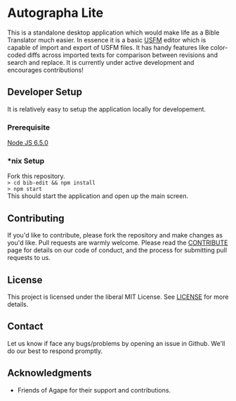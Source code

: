 # Autographa Lite

This is a standalone desktop application which would make life as a Bible Translator much easier. In essence it is a basic [USFM](http://paratext.org/about/usfm) editor which is capable of import and export of USFM files. It has handy features like color-coded diffs across imported texts for comparison between revisions and search and replace. It is currently under active development and encourages contributions!

## Developer Setup
It is relatively easy to setup the application locally for developement.


### Prerequisite
[Node JS 6.5.0](https://nodejs.org/download/release/v6.5.0/)

### *nix Setup  
Fork this repository.   
```> cd bib-edit && npm install ```   
```> npm start```
<br>
This should start the application and open up the main screen.

## Contributing
If you'd like to contribute, please fork the repository and make changes as you'd like. Pull requests are warmly welcome.
Please read the [CONTRIBUTE](https://github.com/Bridgeconn/bib-edit/blob/master/CONTRIBUTE.md) page for details on our code of conduct, and the process for submitting pull requests to us.

## License
This project is licensed under the liberal MIT License. See [LICENSE](https://github.com/Bridgeconn/bib-edit/blob/master/LICENSE) for more details.

## Contact
Let us know if face any bugs/problems by opening an issue in Github. We'll do our best to respond promptly.

## Acknowledgments
* Friends of Agape for their support and contributions.
